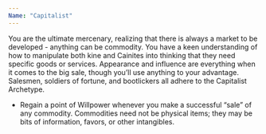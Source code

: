 ```yaml
---
Name: "Capitalist"
---
```


You are the ultimate mercenary, realizing that there is always a market to be developed - anything can be commodity. You have a keen understanding of how to manipulate both kine and Cainites into thinking that they need specific goods or services. Appearance and influence are everything when it comes to the big sale, though you’ll use anything to your advantage. Salesmen, soldiers of fortune, and bootlickers all adhere to the Capitalist Archetype.
 - Regain a point of Willpower whenever you make a successful “sale” of any commodity. Commodities need not be physical items; they may be bits of information, favors, or other intangibles.